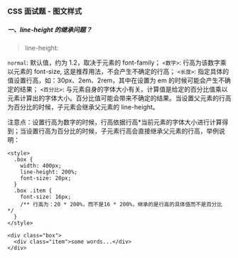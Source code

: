 ### CSS 面试题 - 图文样式

##### 一、line-height 的继承问题？

> line-height:

`normal`: 默认值，约为 1.2，取决于元素的 font-family；
`<数字>`: 行高为该数字乘以元素的 font-size, 这是推荐用法，不会产生不确定的行高；
`<长度>`: 指定具体的值设置行高，如：30px、2em、2rem，其中在设置为 em 的时候可能会产生不确定的结果；
`<百分比>`: 与元素自身的字体大小有关。计算值是给定的百分比值乘以元素计算出的字体大小。百分比值可能会带来不确定的结果。当设置父元素的行高为百分比的时候，子元素会继承父元素的 line-height。

注意点：设置行高为数字的时候，行高依据行高\*当前元素的字体大小进行计算得到；当设置行高为百分比的时候，子元素行高会直接继承父元素的行高，举例说明：

```
<style>
  .box {
    width: 400px;
    line-height: 200%;
    font-size: 20px;
  }
  .box .item {
    font-size: 16px;
    /** 行高为：20 * 200%，而不是16 * 200%，继承的是行高的具体值而不是百分比 */
  }
</style>

<div class="box">
  <div class="item">some words...</div>
</div>

```
